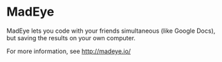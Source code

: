 MadEye
======

MadEye lets you code with your friends simultaneous (like Google Docs), but saving the
results on your own computer.

For more information, see http://madeye.io/

